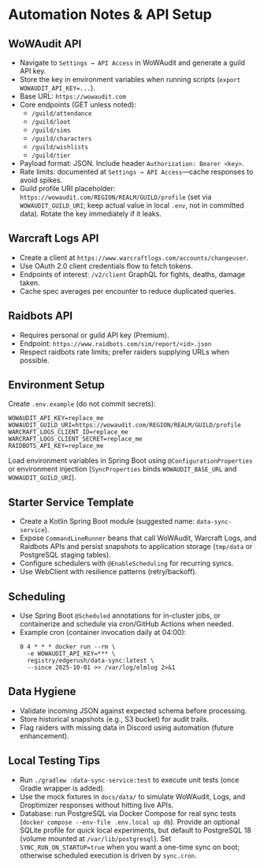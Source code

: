 # Automation Notes & API Setup

## WoWAudit API
- Navigate to `Settings → API Access` in WoWAudit and generate a guild API key.
- Store the key in environment variables when running scripts (`export WOWAUDIT_API_KEY=...`).
- Base URL: `https://wowaudit.com`
- Core endpoints (GET unless noted):
  - `/guild/attendance`
  - `/guild/loot`
  - `/guild/sims`
  - `/guild/characters`
  - `/guild/wishlists`
  - `/guild/tier`
- Payload format: JSON. Include header `Authorization: Bearer <key>`.
- Rate limits: documented at `Settings → API Access`—cache responses to avoid spikes.
- Guild profile URI placeholder: `https://wowaudit.com/REGION/REALM/GUILD/profile` (set via `WOWAUDIT_GUILD_URI`; keep actual value in local `.env`, not in committed data). Rotate the key immediately if it leaks.

## Warcraft Logs API
- Create a client at `https://www.warcraftlogs.com/accounts/changeuser`.
- Use OAuth 2.0 client credentials flow to fetch tokens.
- Endpoints of interest: `/v2/client` GraphQL for fights, deaths, damage taken.
- Cache spec averages per encounter to reduce duplicated queries.

## Raidbots API
- Requires personal or guild API key (Premium).
- Endpoint: `https://www.raidbots.com/sim/report/<id>.json`
- Respect raidbots rate limits; prefer raiders supplying URLs when possible.

## Environment Setup
Create `.env.example` (do not commit secrets):
```
WOWAUDIT_API_KEY=replace_me
WOWAUDIT_GUILD_URI=https://wowaudit.com/REGION/REALM/GUILD/profile
WARCRAFT_LOGS_CLIENT_ID=replace_me
WARCRAFT_LOGS_CLIENT_SECRET=replace_me
RAIDBOTS_API_KEY=replace_me
```

Load environment variables in Spring Boot using `@ConfigurationProperties` or environment injection (`SyncProperties` binds `WOWAUDIT_BASE_URL` and `WOWAUDIT_GUILD_URI`).

## Starter Service Template
- Create a Kotlin Spring Boot module (suggested name: `data-sync-service`).
- Expose `CommandLineRunner` beans that call WoWAudit, Warcraft Logs, and Raidbots APIs and persist snapshots to application storage (`tmp/data` or PostgreSQL staging tables).
- Configure schedulers with `@EnableScheduling` for recurring syncs.
- Use WebClient with resilience patterns (retry/backoff).

## Scheduling
- Use Spring Boot `@Scheduled` annotations for in-cluster jobs, or containerize and schedule via cron/GitHub Actions when needed.
- Example cron (container invocation daily at 04:00):
  ```
  0 4 * * * docker run --rm \
    -e WOWAUDIT_API_KEY=*** \
    registry/edgerush/data-sync:latest \
    --since 2025-10-01 >> /var/log/elmlog 2>&1
  ```

## Data Hygiene
- Validate incoming JSON against expected schema before processing.
- Store historical snapshots (e.g., S3 bucket) for audit trails.
- Flag raiders with missing data in Discord using automation (future enhancement).

## Local Testing Tips
- Run `./gradlew :data-sync-service:test` to execute unit tests (once Gradle wrapper is added).
- Use the mock fixtures in `docs/data/` to simulate WoWAudit, Logs, and Droptimizer responses without hitting live APIs.
- Database: run PostgreSQL via Docker Compose for real sync tests (`docker compose --env-file .env.local up db`). Provide an optional SQLite profile for quick local experiments, but default to PostgreSQL 18 (volume mounted at `/var/lib/postgresql`). Set `SYNC_RUN_ON_STARTUP=true` when you want a one-time sync on boot; otherwise scheduled execution is driven by `sync.cron`.

